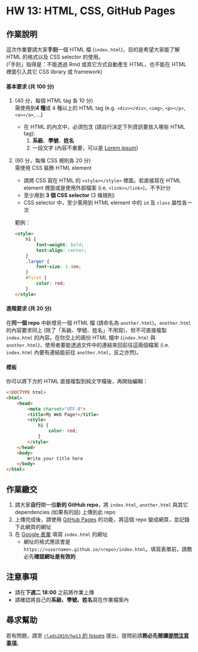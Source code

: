 # HW 13: HTML, CSS, GitHub Pages

## 作業說明

這次作業要請大家**手刻**一個 HTML 檔 (`index.html`)，目的是希望大家能了解 HTML 的格式以及 CSS selector 的使用。  
(「手刻」指得是：不能透過 Rmd 或其它方式自動產生 HTML，也不能在 HTML 裡面引入其它 CSS library 或 framework)

#### 基本要求 (共 100 分)

1. (40 分，每個 HTML tag 各 10 分)   
需使用到**4 種**或 4 種以上的 HTML tag (e.g. `<div></div>`, `<img>`, `<p></p>`, `<a></a>`, ...)
    - 在 HTML 的內文中，必須包含 (請自行決定下列資訊要放入哪些 HTML tag):
        1. **系級**、**學號**、**姓名**
        1. 一段文字 (內容不重要，可以是 [Lorem ipsum](https://zh.wikipedia.org/wiki/Lorem_ipsum))
1. (60 分，每條 CSS 規則各 20 分)   
需使用 CSS 裝飾 HTML element
    - 請將 CSS 寫在 HTML 的 `<style></style>` 裡面。若直接寫在 HTML element 裡面或是使用外部檔案 (i.e. `<link></link>`)，不予計分
    - 至少用到 **3 個 CSS selector** (3 條規則)
    - CSS selector 中，至少需用到 HTML element 中的 `id` 及 `class` 屬性各一次

    範例：
    ```html
    <style>
        h1 {
            font-weight: bold;
            text-align: center;
        }
        .larger {
            font-size: 1.4em;
        }
        #first {
            color: red;
        }
    </style>
    ```

#### 進階要求 (共 20 分)

在**同一個 repo** 中新增另一個 HTML 檔 (請命名為 `another.html`)。`another.html` 的內容要求同上 (除了「系級、學號、姓名」不用寫)，但不可直接複製 `index.html` 的內容。在你交上的兩份 HTML 檔中 (`index.html` 與 `another.html`)，使用者要能透過文件中的連結來回前往這兩個檔案 (i.e. `index.html` 內要有連結能前往 `another.html`，反之亦然)。

#### 模板

你可以將下方的 HTML 直接複製到純文字檔後，再開始編輯：

```html
<!DOCTYPE html>
<html>
    <head>
        <meta charset="UTF-8">
        <title>My Web Page!</title>
        <style>
            h1 {
                color: red;
            }
        </style>
    </head>
    <body>
        Write your title here
    </body>
</html>
```


## 作業繳交

1. 請大家**自行**開一個**新的 GitHub repo**，將 `index.html`, `another.html` 與其它 dependencies (如果有的話) 上傳到此 repo
1. 上傳完成後，請使用 [GitHub Pages](https://pages.github.com) 的功能，將這個 repo 變成網頁，並記錄下此網頁的網址
1. 在 [Google 表單](https://forms.gle/hPBynTGeNbv97Zsn9) 填寫 `index.html` 的網址
    - 網址的格式應該會是 `https://<username>.github.io/<repo>/index.html`。填寫表單前，請務必先**確認網址是有效的**


## 注意事項

- 請在**下週二 18:00** 之前將作業上傳
- 請確認將自己的**系級、學號、姓名**寫在作業檔案內


## 尋求幫助

若有問題，請至 [`rlads2019/hw13` 的 Issues](https://github.com/rlads2019/hw13/issues) 提出，提問前請**務必先閱讀[提問注意事項](https://rlads2019.github.io/lab/#qa-guide)**。

